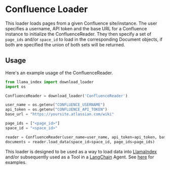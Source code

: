 # Confluence Loader

This loader loads pages from a given Confluence site/instance. The user specifies a username, API token and the base URL for a Confluence instance to initialize
the ConfluenceReader. They then specify a set of `page_ids` and/or `space_id` to load in
the corresponding Document objects, if both are specified the union of both sets will be returned. 

## Usage

Here's an example usage of the ConfluenceReader.

```python
from llama_index import download_loader
import os

ConfluenceReader = download_loader('ConfluenceReader')

user_name = os.getenv("CONFLUENCE_USERNAME")
api_token = os.getenv("CONFLUENCE_API_TOKEN")
base_url = "https://yoursite.atlassian.com/wiki"

page_ids = ["<page_id>"]
space_id = "<space_id>"

reader = ConfluenceReader(user_name=user_name, api_token=api_token, base_url=base_url)
documents = reader.load_data(space_id=space_id, page_ids=page_ids)

```

This loader is designed to be used as a way to load data into [LlamaIndex](https://github.com/jerryjliu/gpt_index/tree/main/gpt_index) and/or subsequently used as a Tool in a [LangChain](https://github.com/hwchase17/langchain) Agent. See [here](https://github.com/emptycrown/llama-hub/tree/main) for examples.
